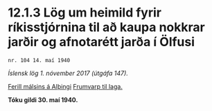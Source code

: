 # 12.1.3 Lög um heimild fyrir ríkisstjórnina til að kaupa nokkrar jarðir og afnotarétt jarða í Ölfusi

`nr. 104 14. maí 1940`

_Íslensk lög 1. nóvember 2017 (útgáfa 147)._

[Ferill málsins á Alþingi](https://www.althingi.is/thingstorf/thingmalalistar-eftir-thingum/ferill/?ltg=55&mnr=101)
[Frumvarp til laga.](https://www.althingi.is/altext/55/s/pdf/0311.pdf)

**Tóku gildi 30. maí 1940.**

